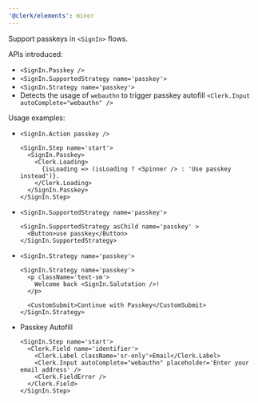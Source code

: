 ```yaml
---
'@clerk/elements': minor
---
```


Support passkeys in `<SignIn>` flows.

APIs introduced:
- `<SignIn.Passkey />`
- `<SignIn.SupportedStrategy name='passkey'>`
- `<SignIn.Strategy name='passkey'>`
- Detects the usage of `webauthn` to trigger passkey autofill `<Clerk.Input autoComplete="webauthn" />`

Usage examples:
- `<SignIn.Action passkey />`
    ```tsx
    <SignIn.Step name='start'>
      <SignIn.Passkey>
        <Clerk.Loading>
          {isLoading => (isLoading ? <Spinner /> : 'Use passkey instead')}. 
        </Clerk.Loading>
      </SignIn.Passkey>
    </SignIn.Step>
    ```

- `<SignIn.SupportedStrategy name='passkey'>`
    ```tsx
    <SignIn.SupportedStrategy asChild name='passkey' >
      <Button>use passkey</Button>
    </SignIn.SupportedStrategy>
    ```

- `<SignIn.Strategy name='passkey'>`
    ```tsx
    <SignIn.Strategy name='passkey'>
      <p className='text-sm'>
        Welcome back <SignIn.Salutation />!
      </p>
    
      <CustomSubmit>Continue with Passkey</CustomSubmit>
    </SignIn.Strategy>
    ```

- Passkey Autofill
    ```tsx
    <SignIn.Step name='start'>
      <Clerk.Field name='identifier'>
        <Clerk.Label className='sr-only'>Email</Clerk.Label>
        <Clerk.Input autoComplete="webauthn" placeholder='Enter your email address' />
        <Clerk.FieldError />
      </Clerk.Field>
    </SignIn.Step>
    ```
